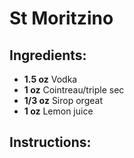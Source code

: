 # St Moritzino

## Ingredients:
- **1.5 oz** Vodka
- **1 oz** Cointreau/triple sec
- **1/3 oz** Sirop orgeat
- **1 oz** Lemon juice

## Instructions:
